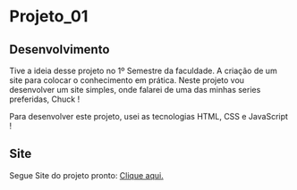 <h1>Projeto_01</h1>

<h2>Desenvolvimento</h2>

<p>Tive a ideia desse projeto no 1º Semestre da faculdade. A criação de um site para colocar o conhecimento em prática. Neste projeto vou desenvolver um site simples, onde falarei de uma das minhas series preferidas, Chuck !</p>

<p>Para desenvolver este projeto, usei as tecnologias HTML, CSS e JavaScript !</p>

<h2>Site</h2>

<p>Segue Site do projeto pronto: <a href="https://serie-chuck.netlify.app" target="_blank">Clique aqui.</a></p>